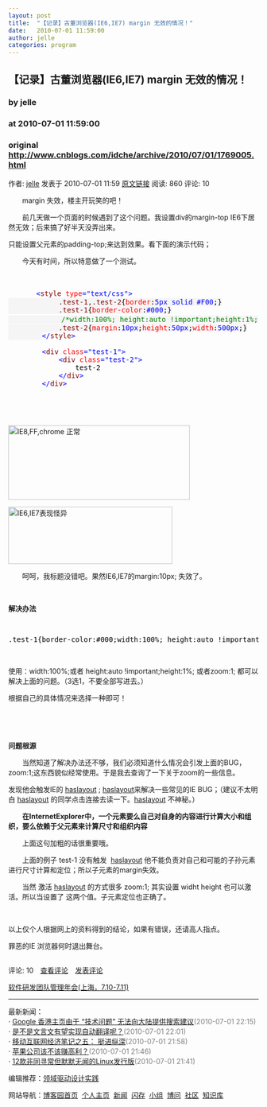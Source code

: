 ```yaml
---
layout: post
title:  "【记录】古董浏览器(IE6,IE7) margin 无效的情况！"
date:   2010-07-01 11:59:00
author: jelle
categories: program
---
```


## 【记录】古董浏览器(IE6,IE7) margin 无效的情况！
### by jelle
### at 2010-07-01 11:59:00
### original <http://www.cnblogs.com/idche/archive/2010/07/01/1769005.html>

<p><a href="http://www.cnblogs.com/idche/"><img src="http://pic.cnblogs.com/face/u85181.jpg" alt="" border="0"></a><br>作者: <a href="http://www.cnblogs.com/idche/">jelle</a> 发表于 2010-07-01 11:59 <a href="http://www.cnblogs.com/idche/archive/2010/07/01/1769005.html">原文链接</a> 阅读: 860 评论: 10</p><p>　　margin 失效，楼主开玩笑的吧！</p>
<p>　　前几天做一个页面的时候遇到了这个问题。我设置div的margin-top IE6下居然无效；后来搞了好半天没弄出来。</p>
<p>只能设置父元素的padding-top;来达到效果。看下面的演示代码；</p>
<p>　　今天有时间，所以特意做了一个测试。</p>
<p> </p>
<div>
<pre><div><span style="color:#0000ff">　　　　&lt;</span><span style="color:#800000">style </span><span style="color:#ff0000">type</span><span style="color:#0000ff">="text/css"</span><span style="color:#0000ff">&gt;</span><span style="background-color:#f5f5f5;color:#800000"><br>            .test-1,.test-2</span><span style="background-color:#f5f5f5;color:#000000">{</span><span style="background-color:#f5f5f5;color:#ff0000">border</span><span style="background-color:#f5f5f5;color:#000000">:</span><span style="background-color:#f5f5f5;color:#0000ff">5px solid #F00</span><span style="background-color:#f5f5f5;color:#000000">;</span><span style="background-color:#f5f5f5;color:#000000">}</span><span style="background-color:#f5f5f5;color:#800000"><br>            .test-1</span><span style="background-color:#f5f5f5;color:#000000">{</span><span style="background-color:#f5f5f5;color:#ff0000">border-color</span><span style="background-color:#f5f5f5;color:#000000">:</span><span style="background-color:#f5f5f5;color:#0000ff">#000</span><span style="background-color:#f5f5f5;color:#000000">;</span><span style="background-color:#f5f5f5;color:#000000">}</span></div><div><span style="background-color:#f5f5f5;color:#000000"> </span><span style="background-color:#f5f5f5;color:#008000">　　　　　　　/*</span><span style="background-color:#f5f5f5;color:#008000">width:100%; height:auto !important;height:1%; zoom:1;</span><span style="background-color:#f5f5f5;color:#008000">*/</span><span style="background-color:#f5f5f5;color:#800000"><br>            .test-2</span><span style="background-color:#f5f5f5;color:#000000">{</span><span style="background-color:#f5f5f5;color:#ff0000">margin</span><span style="background-color:#f5f5f5;color:#000000">:</span><span style="background-color:#f5f5f5;color:#0000ff">10px</span><span style="background-color:#f5f5f5;color:#000000">;</span><span style="background-color:#f5f5f5;color:#ff0000">height</span><span style="background-color:#f5f5f5;color:#000000">:</span><span style="background-color:#f5f5f5;color:#0000ff">50px</span><span style="background-color:#f5f5f5;color:#000000">;</span><span style="background-color:#f5f5f5;color:#ff0000">width</span><span style="background-color:#f5f5f5;color:#000000">:</span><span style="background-color:#f5f5f5;color:#0000ff">500px</span><span style="background-color:#f5f5f5;color:#000000">;</span><span style="background-color:#f5f5f5;color:#000000">}</span><span style="background-color:#f5f5f5;color:#800000"><br>        </span><span style="color:#0000ff">&lt;/</span><span style="color:#800000">style</span><span style="color:#0000ff">&gt;</span><span style="color:#000000"><br><br>        </span><span style="color:#0000ff">&lt;</span><span style="color:#800000">div </span><span style="color:#ff0000">class</span><span style="color:#0000ff">="test-1"</span><span style="color:#0000ff">&gt;</span><span style="color:#000000"><br>            </span><span style="color:#0000ff">&lt;</span><span style="color:#800000">div </span><span style="color:#ff0000">class</span><span style="color:#0000ff">="test-2"</span><span style="color:#0000ff">&gt;</span><span style="color:#000000"><br>                test-2<br>            </span><span style="color:#0000ff">&lt;/</span><span style="color:#800000">div</span><span style="color:#0000ff">&gt;</span><span style="color:#000000"><br>        </span><span style="color:#0000ff">&lt;/</span><span style="color:#800000">div</span><span style="color:#0000ff">&gt;</span></div></pre>
</div>
<p> </p>
<p> </p>
<p><img src="http://images.cnblogs.com/cnblogs_com/idche/245996/r_%e6%9c%aa%e6%a0%87%e9%a2%98-2.jpg" width="365" height="150" alt="IE8,FF,chrome 正常"></p>
<p><img src="http://images.cnblogs.com/cnblogs_com/idche/245996/r_%e6%9c%aa%e6%a0%87%e9%a2%98-3.jpg" width="330" height="115" alt="IE6,IE7表现怪异"></p>
<p>　　呵呵，我标题没错吧。果然IE6,IE7的margin:10px; 失效了。</p>
<p> </p>
<p><strong>解决办法</strong></p>
<p> </p>
<div>
<pre><div><span style="color:#000000">.test-1{border-color:#000;width:100%; height:auto !important;height:1%; zoom:1;}</span></div></pre>
</div>
<p> </p>
<p>使用：width:100%;或者 height:auto !important;height:1%; 或者zoom:1; 都可以解决上面的问题。（3选1，不要全部写进去。）</p>
<p>根据自己的具体情况来选择一种即可！</p>
<p> </p>
<p> </p>
<p><strong>问题根源</strong></p>
<p>　　当然知道了解决办法还不够，我们必须知道什么情况会引发上面的BUG，zoom:1;这东西貌似经常使用。于是我去查询了一下关于zoom的一些信息。</p>
<p>





发现他会触发IE的 <a href="http://baike.baidu.com/view/2945869.htm?fr=ala0_1">haslayout</a> ; <a href="http://baike.baidu.com/view/2945869.htm?fr=ala0_1">haslayout</a>来解决一些常见的IE BUG；（建议不太明白 <a href="http://baike.baidu.com/view/2945869.htm?fr=ala0_1">haslayout</a> 的同学点击连接去读一下。<a href="http://baike.baidu.com/view/2945869.htm?fr=ala0_1">haslayout</a> 不神秘。）</p>
<p>　　<strong>在InternetExplorer中，一个元素要么自己对自身的内容进行计算大小和组织，要么依赖于父元素来计算尺寸和组织内容</strong></p>
<p>　　上面这句加粗的话很重要哦。</p>
<p>　　上面的例子 test-1 没有触发  <a href="http://baike.baidu.com/view/2945869.htm?fr=ala0_1">haslayout</a> 他不能负责对自己和可能的子孙元素进行尺寸计算和定位；所以子元素的margin失效。</p>
<p>　　当然 激活 <a href="http://baike.baidu.com/view/2945869.htm?fr=ala0_1">haslayout</a> 的方式很多 zoom:1; 其实设置 widht height 也可以激活。所以当设置了 这两个值。子元素定位也正确了。</p>
<p> </p>
<p>以上仅个人根据网上的资料得到的结论，如果有错误，还请高人指点。</p>
<p>罪恶的IE 浏览器何时退出舞台。</p><img src="http://www.cnblogs.com/idche/aggbug/1769005.html?type=1" width="1" height="1" alt=""><p>评论: 10　<a href="http://www.cnblogs.com/idche/archive/2010/07/01/1769005.html#pagedcomment">查看评论</a>　<a href="http://www.cnblogs.com/idche/archive/2010/07/01/1769005.html#commentform">发表评论</a></p><p><a href="http://mpd.cnblogs.com/">软件研发团队管理年会(上海，7.10-7.11)</a></p><hr><p>最新新闻：<br>· <a href="http://news.cnblogs.com/n/67408/">Google 香港主页由于 “技术问题” 无法向大陆提供搜索建议</a><span style="color:gray">(2010-07-01 22:15)</span><br>· <a href="http://news.cnblogs.com/n/67406/">是不是文言文有望实现自动翻译呢？</a><span style="color:gray">(2010-07-01 22:01)</span><br>· <a href="http://news.cnblogs.com/n/67407/">移动互联网经济笔记之五： 挺进纵深</a><span style="color:gray">(2010-07-01 21:58)</span><br>· <a href="http://news.cnblogs.com/n/67405/">苹果公司该不该赚高利？</a><span style="color:gray">(2010-07-01 21:46)</span><br>· <a href="http://news.cnblogs.com/n/67404/">12款非同寻常但默默无闻的Linux发行版</a><span style="color:gray">(2010-07-01 21:41)</span><br></p><p>编辑推荐：<a href="http://www.cnblogs.com/wayfarer/archive/2010/06/30/1768694.html">领域驱动设计实践</a><br></p><p>网站导航：<a href="http://www.cnblogs.com">博客园首页</a>  <a href="http://home.cnblogs.com/">个人主页</a>  <a href="http://news.cnblogs.com">新闻</a>  <a href="http://home.cnblogs.com/ing/">闪存</a>  <a href="http://home.cnblogs.com/group/">小组</a>  <a href="http://space.cnblogs.com/q/">博问</a>  <a href="http://space.cnblogs.com">社区</a>  <a href="http://kb.cnblogs.com">知识库</a></p>